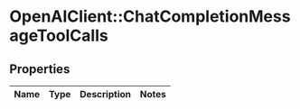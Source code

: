 # OpenAIClient::ChatCompletionMessageToolCalls

## Properties
Name | Type | Description | Notes
------------ | ------------- | ------------- | -------------

